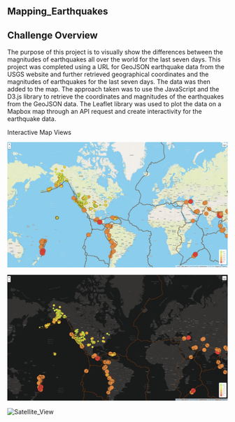 ## Mapping_Earthquakes

## Challenge Overview

The purpose of this project is to visually show the differences between the magnitudes of earthquakes all over the world for the last seven days.  This project was completed using a URL for GeoJSON earthquake data from the USGS website and further retrieved geographical coordinates and the magnitudes of earthquakes for the last seven days. The data was then added to the map.  The approach taken was to use the JavaScript and the D3.js library to retrieve the coordinates and magnitudes of the earthquakes from the GeoJSON data. The Leaflet library was used to plot the data on a Mapbox map through an API request and create interactivity for the earthquake data.

Interactive Map Views

![Street_View](https://github.com/doloresbryant83/Mapping_Earthquakes/blob/main/Earthquake_Challenge/Street%20View.png)

![Dark_View](https://github.com/doloresbryant83/Mapping_Earthquakes/blob/main/Earthquake_Challenge/Dark%20View.png)

![Satellite_View](https://github.com/doloresbryant83/Mapping_Earthquakes/blob/main/Earthquake_Challenge/Satelite%20View.png)